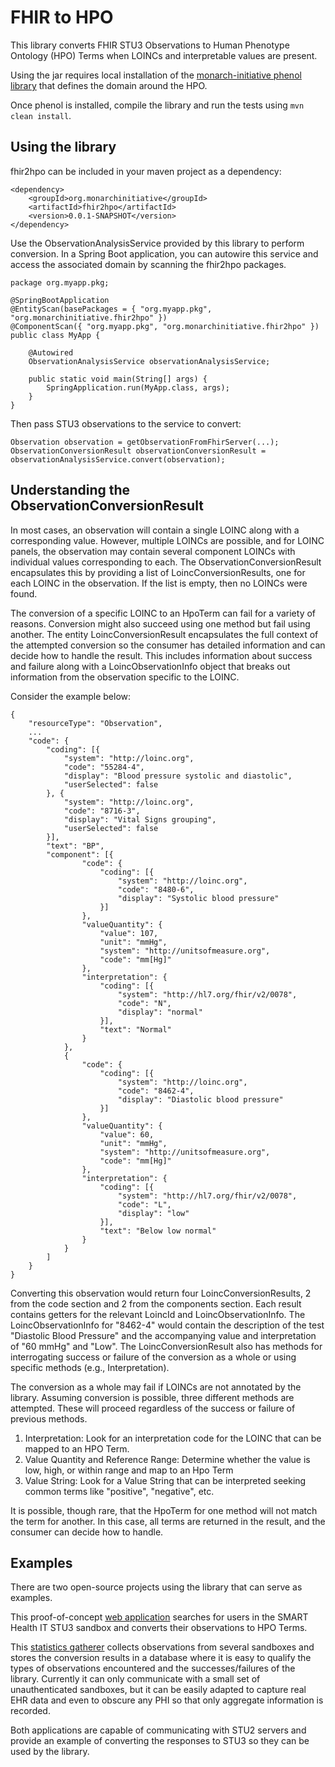 # FHIR to HPO

This library converts FHIR STU3 Observations to Human Phenotype Ontology (HPO) Terms when LOINCs and interpretable values are present.

Using the jar requires local installation of the [monarch-initiative phenol library](https://github.com/monarch-initiative/phenol) that defines the domain around the HPO. 

Once phenol is installed, compile the library and run the tests using `mvn clean install`.

## Using the library

fhir2hpo can be included in your maven project as a dependency:

```
<dependency>
	<groupId>org.monarchinitiative</groupId>
	<artifactId>fhir2hpo</artifactId>
	<version>0.0.1-SNAPSHOT</version>
</dependency>
```

Use the ObservationAnalysisService provided by this library to perform conversion. In a Spring Boot application, you can autowire this service and access the associated domain by scanning the fhir2hpo packages.

```
package org.myapp.pkg;

@SpringBootApplication
@EntityScan(basePackages = { "org.myapp.pkg", "org.monarchinitiative.fhir2hpo" })
@ComponentScan({ "org.myapp.pkg", "org.monarchinitiative.fhir2hpo" })
public class MyApp {

	@Autowired
	ObservationAnalysisService observationAnalysisService;

	public static void main(String[] args) {
		SpringApplication.run(MyApp.class, args);
	}
}
```

Then pass STU3 observations to the service to convert:

```
Observation observation = getObservationFromFhirServer(...);
ObservationConversionResult observationConversionResult = observationAnalysisService.convert(observation);
```

## Understanding the ObservationConversionResult

In most cases, an observation will contain a single LOINC along with a corresponding value. However, multiple LOINCs are possible, and for LOINC panels, the observation may contain several component LOINCs with individual values corresponding to each. The ObservationConversionResult encapsulates this by providing a list of LoincConversionResults, one for each LOINC in the observation. If the list is empty, then no LOINCs were found.

The conversion of a specific LOINC to an HpoTerm can fail for a variety of reasons. Conversion might also succeed using one method but fail using another. The entity LoincConversionResult encapsulates the full context of the attempted conversion so the consumer has detailed information and can decide how to handle the result. This includes information about success and failure along with a LoincObservationInfo object that breaks out information from the observation specific to the LOINC.

Consider the example below:

```
{
	"resourceType": "Observation",
	...
	"code": {
		"coding": [{
			"system": "http://loinc.org",
			"code": "55284-4",
			"display": "Blood pressure systolic and diastolic",
			"userSelected": false
		}, {
			"system": "http://loinc.org",
			"code": "8716-3",
			"display": "Vital Signs grouping",
			"userSelected": false
		}],
		"text": "BP",
		"component": [{
				"code": {
					"coding": [{
						"system": "http://loinc.org",
						"code": "8480-6",
						"display": "Systolic blood pressure"
					}]
				},
				"valueQuantity": {
					"value": 107,
					"unit": "mmHg",
					"system": "http://unitsofmeasure.org",
					"code": "mm[Hg]"
				},
				"interpretation": {
					"coding": [{
						"system": "http://hl7.org/fhir/v2/0078",
						"code": "N",
						"display": "normal"
					}],
					"text": "Normal"
				}
			},
			{
				"code": {
					"coding": [{
						"system": "http://loinc.org",
						"code": "8462-4",
						"display": "Diastolic blood pressure"
					}]
				},
				"valueQuantity": {
					"value": 60,
					"unit": "mmHg",
					"system": "http://unitsofmeasure.org",
					"code": "mm[Hg]"
				},
				"interpretation": {
					"coding": [{
						"system": "http://hl7.org/fhir/v2/0078",
						"code": "L",
						"display": "low"
					}],
					"text": "Below low normal"
				}
			}
		]
	}
}
```

Converting this observation would return four LoincConversionResults, 2 from the code section and 2 from the components section. Each result contains getters for the relevant LoincId and LoincObservationInfo. The LoincObservationInfo for "8462-4" would contain the description of the test "Diastolic Blood Pressure" and the accompanying value and interpretation of "60 mmHg" and "Low". The LoincConversionResult also has methods for interrogating success or failure of the conversion as a whole or using specific methods (e.g., Interpretation).

The conversion as a whole may fail if LOINCs are not annotated by the library. Assuming conversion is possible, three different methods are attempted. These will proceed regardless of the success or failure of previous methods.

1. Interpretation: Look for an interpretation code for the LOINC that can be mapped to an HPO Term.
2. Value Quantity and Reference Range: Determine whether the value is low, high, or within range and map to an Hpo Term
3. Value String: Look for a Value String that can be interpreted seeking common terms like "positive", "negative", etc.

It is possible, though rare, that the HpoTerm for one method will not match the term for another. In this case, all terms are returned in the result, and the consumer can decide how to handle.

## Examples

There are two open-source projects using the library that can serve as examples.

This proof-of-concept [web application](https://github.com/OCTRI/poc-hpo-on-fhir) searches for users in the SMART Health IT STU3 sandbox and converts their observations to HPO Terms.

This [statistics gatherer](https://github.com/OCTRI/f2hstats) collects observations from several sandboxes and stores the conversion results in a database where it is easy to qualify the types of observations encountered and the successes/failures of the library. Currently it can only communicate with a small set of unauthenticated sandboxes, but it can be easily adapted to capture real EHR data and even to obscure any PHI so that only aggregate information is recorded.

Both applications are capable of communicating with STU2 servers and provide an example of converting the responses to STU3 so they can be used by the library.